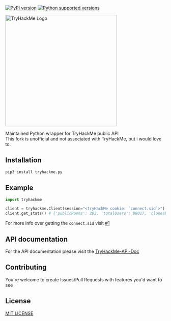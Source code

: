 [![PyPI version](https://img.shields.io/pypi/v/tryhackme.py.svg)](https://pypi.python.org/pypi/tryhackme.py)
[![Python supported versions](https://img.shields.io/pypi/pyversions/tryhackme.py.svg)](https://pypi.python.org/pypi/tryhackme.py)

<p><img src="https://assets.tryhackme.com/img/THMlogo.png" width="350" title="TryHackMe Logo"></p>


 
Maintained Python wrapper for TryHackMe public API  
This fork is unofficial and not associated with TryHackMe, but i would love to.

## Installation
```sh
pip3 install tryhackme.py
```

## Example
```python
import tryhackme

client = tryhackme.Client(session="<tryHackMe cookie: `connect.sid`>") # Logging in is optional
client.get_stats() # {'publicRooms': 203, 'totalUsers': 88017, 'cloneableRooms': 967}

```
For more info over getting the `connect.sid` visit [#1][i1]

## API documentation
For the API documentation please visit the [TryHackMe-API-Doc](https://github.com/GnarLito/TryHackMe-API-Doc)


## Contributing
You're welcome to create Issues/Pull Requests with features you'd want to see

## License
[MIT LICENSE](https://github.com/szymex73/py-thmapi/blob/master/LICENSE)

[i1]: https://github.com/GnarLito/tryhackme.py/issues/1
